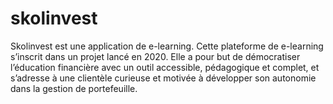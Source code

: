 # skolinvest
Skolinvest est une application de e-learning. Cette plateforme de e-learning s’inscrit dans un projet lancé en 2020. Elle a  pour but de démocratiser l’éducation financière avec un outil accessible, pédagogique et complet, et s’adresse à une clientèle curieuse et motivée à développer son autonomie dans la gestion de portefeuille.
